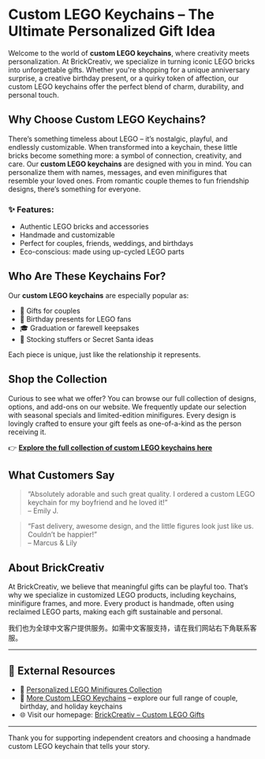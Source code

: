 # Custom LEGO Keychains – The Ultimate Personalized Gift Idea

Welcome to the world of **custom LEGO keychains**, where creativity meets personalization. At BrickCreativ, we specialize in turning iconic LEGO bricks into unforgettable gifts. Whether you're shopping for a unique anniversary surprise, a creative birthday present, or a quirky token of affection, our custom LEGO keychains offer the perfect blend of charm, durability, and personal touch.

## Why Choose Custom LEGO Keychains?

There’s something timeless about LEGO – it’s nostalgic, playful, and endlessly customizable. When transformed into a keychain, these little bricks become something more: a symbol of connection, creativity, and care. Our **custom LEGO keychains** are designed with you in mind. You can personalize them with names, messages, and even minifigures that resemble your loved ones. From romantic couple themes to fun friendship designs, there’s something for everyone.

### ✨ Features:
- Authentic LEGO bricks and accessories
- Handmade and customizable
- Perfect for couples, friends, weddings, and birthdays
- Eco-conscious: made using up-cycled LEGO parts

## Who Are These Keychains For?

Our **custom LEGO keychains** are especially popular as:
- 💑 Gifts for couples
- 🎁 Birthday presents for LEGO fans
- 🎓 Graduation or farewell keepsakes
- 🎄 Stocking stuffers or Secret Santa ideas

Each piece is unique, just like the relationship it represents.

## Shop the Collection

Curious to see what we offer? You can browse our full collection of designs, options, and add-ons on our website. We frequently update our selection with seasonal specials and limited-edition minifigures. Every design is lovingly crafted to ensure your gift feels as one-of-a-kind as the person receiving it.

👉 **[Explore the full collection of custom LEGO keychains here](https://brickcreativ.com/collections/custom-lego-keychains)**

## What Customers Say

> “Absolutely adorable and such great quality. I ordered a custom LEGO keychain for my boyfriend and he loved it!”  
> – Emily J.

> “Fast delivery, awesome design, and the little figures look just like us. Couldn’t be happier!”  
> – Marcus & Lily

## About BrickCreativ

At BrickCreativ, we believe that meaningful gifts can be playful too. That’s why we specialize in customized LEGO products, including keychains, minifigure frames, and more. Every product is handmade, often using reclaimed LEGO parts, making each gift sustainable and personal.

我们也为全球中文客户提供服务。如需中文客服支持，请在我们网站右下角联系客服。  

---

## 🔗 External Resources

- 🎨 [Personalized LEGO Minifigures Collection](https://brickcreativ.com/collections/custom-lego-minifigures)
- 🧱 [More Custom LEGO Keychains](https://brickcreativ.com/collections/custom-lego-keychains) – explore our full range of couple, birthday, and holiday keychains
- 🌐 Visit our homepage: [BrickCreativ – Custom LEGO Gifts](https://brickcreativ.com)

---

Thank you for supporting independent creators and choosing a handmade custom LEGO keychain that tells your story.
